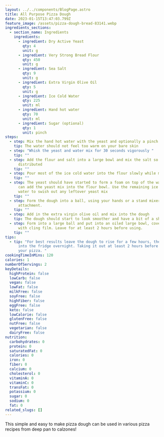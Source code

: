 ```yaml
---
layout: ../../components/BlogPage.astro
title: All Purpose Pizza Dough
date: 2023-01-15T13:47:03.799Z
feature_image: /assets/pizza-dough-bread-83141.webp
ingredients_sections:
  - section_name: Ingredients
    ingredients:
      - ingredient: Dry Active Yeast
        qty: 4
        unit: g
      - ingredient: Very Strong Bread Flour
        qty: 450
        unit: g
      - ingredient: Sea Salt
        qty: 9
        unit: g
      - ingredient: Extra Virgin Olive Oil
        qty: 5
        unit: g
      - ingredient: Ice Cold Water
        qty: 225
        unit: ml
      - ingredient: Hand hot water
        qty: 70
        unit: ml
      - ingredient: Sugar (optional)
        qty: 1
        unit: pinch
steps:
  - step: Mix the hand hot water with the yeast and optionally a pinch of sugar
    tip: The water should not feel too warm on your bare skin
  - step: "Whisk the yeast and water mix for 30 seconds vigorously "
    tip: ""
  - step: Add the flour and salt into a large bowl and mix the salt so it's evenly
      distributed
    tip: ""
  - step: Pour most of the ice cold water into the flour slowly while mixing
    tip: ""
  - step: The yeast should have started to form a foam on top of the water, now you
      can add the yeast mix into the flour bowl. Use the remaining ice cold
      water to swish out any leftover yeast mix
    tip: ""
  - step: Form the dough into a ball, using your hands or a stand mixer with a dough
      attachment.
    tip: ""
  - step: Add in the extra virgin olive oil and mix into the dough
    tip: The dough should start to look smoother and have a bit of a shine
  - step: Form into a large ball and put into an oiled large bowl, cover the top
      with cling film. Leave for at least 2 hours before using.
    tip: ""
tips:
  - tip: "For best results leave the dough to rise for a few hours, then place it
      into the fridge overnight. Taking it out at least 2 hours before you make
      your pizza. "
cookingTimeInMins: 120
calories: 1
numberOfServings: 2
keyDetails:
  highProtein: false
  lowCarb: false
  vegan: false
  lowFat: false
  milkFree: false
  soyFree: false
  highFiber: false
  eggFree: false
  keto: false
  lowCalorie: false
  glutenFree: false
  nutFree: false
  vegetarian: false
  dairyFree: false
nutrition:
  carbohydrates: 0
  protein: 0
  saturatedFat: 0
  calories: 0
  iron: 0
  fiber: 0
  calcium: 0
  cholesterol: 0
  vitaminA: 0
  vitaminC: 0
  transFat: 0
  potassium: 0
  sugar: 0
  sodium: 0
  fat: 0
related_slugs: []
---
```

T﻿his simple and easy to make pizza dough can be used in various pizza recipes from deep pan to calzones!